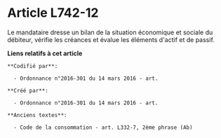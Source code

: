 # Article L742-12

Le mandataire dresse un bilan de la situation économique et sociale du débiteur, vérifie les créances et évalue les éléments
d'actif et de passif.

**Liens relatifs à cet article**

	**Codifié par**:

	  - Ordonnance n°2016-301 du 14 mars 2016 - art.

	**Créé par**:

	  - Ordonnance n°2016-301 du 14 mars 2016 - art.

	**Anciens textes**:

	  - Code de la consommation - art. L332-7, 2ème phrase (Ab)
